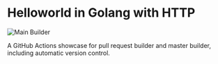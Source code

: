 # Helloworld in Golang with HTTP

![Main Builder](https://github.com/IronCore864/go-hello-http/workflows/Master%20Builder/badge.svg)

A GitHub Actions showcase for pull request builder and master builder, including automatic version control.
